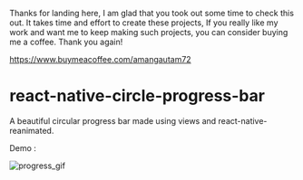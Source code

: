 Thanks for landing here, I am glad that you took out some time to check this out. It takes time and effort to create these projects, If you really like my work and want me to keep making such projects, you can consider buying me a coffee. Thank you again!

https://www.buymeacoffee.com/amangautam72

# react-native-circle-progress-bar
A beautiful circular progress bar made using views and react-native-reanimated.


Demo : 

![progress_gif](https://user-images.githubusercontent.com/28658574/197996572-c8afef6e-bffc-4519-9987-ca29cec58076.gif)
